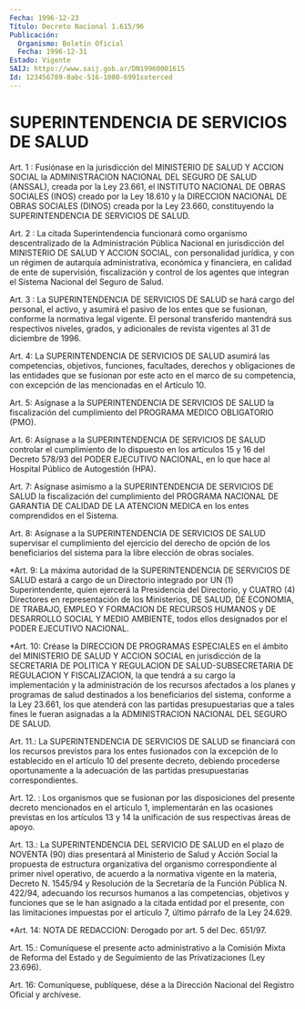 ```yaml
---
Fecha: 1996-12-23
Título: Decreto Nacional 1.615/96
Publicación:
  Organismo: Boletín Oficial
  Fecha: 1996-12-31
Estado: Vigente
SAIJ: https://www.saij.gob.ar/DN19960001615
Id: 123456789-0abc-516-1000-6991soterced
---
```

# SUPERINTENDENCIA DE SERVICIOS DE SALUD

<a id="1"></a>
Art. 1 : Fusiónase en la jurisdicción del MINISTERIO DE SALUD Y ACCION  SOCIAL la  ADMINISTRACION  NACIONAL  DEL  SEGURO  DE  SALUD (ANSSAL),  creada por la Ley 23.661, el INSTITUTO NACIONAL DE OBRAS SOCIALES (INOS) creado por la Ley 18.610 y la DIRECCION NACIONAL DE OBRAS SOCIALES  (DINOS)  creada por la Ley 23.660, constituyendo la SUPERINTENDENCIA DE SERVICIOS DE SALUD.

<a id="2"></a>
Art.  2  :  La citada Superintendencia  funcionará  como  organismo descentralizado de la Administración Pública Nacional en jurisdicción   del  MINISTERIO  DE  SALUD  Y  ACCION  SOCIAL,  con personalidad jurídica, y con un régimen de autarquía administrativa, económica  y  financiera,  en  calidad  de  ente de supervisión, fiscalización y control de los agentes que integran el Sistema Nacional del Seguro de Salud.

<a id="3"></a>
Art.  3  :  La SUPERINTENDENCIA DE SERVICIOS DE SALUD se hará cargo del personal,  el  activo,  y asumirá el pasivo de los entes que se fusionan,  conforme  la  normativa    legal  vigente.  El  personal transferido mantendrá sus respectivos niveles, grados, y adicionales  de  revista  vigentes al  31  de  diciembre  de  1996.

<a id="4"></a>
Art. 4: La SUPERINTENDENCIA DE SERVICIOS DE SALUD asumirá las competencias, objetivos, funciones, facultades, derechos y obligaciones de las entidades que se fusionan por este acto en el marco de su competencia, con excepción de las mencionadas en el Artículo 10.

<a id="5"></a>
Art. 5: Asígnase a la SUPERINTENDENCIA DE SERVICIOS DE SALUD la fiscalización del cumplimiento del PROGRAMA MEDICO OBLIGATORIO (PMO).

<a id="6"></a>
Art. 6: Asígnase a la SUPERINTENDENCIA DE SERVICIOS DE SALUD controlar el cumplimiento de lo dispuesto en los artículos 15 y 16 del Decreto 578/93 del PODER EJECUTIVO NACIONAL, en lo que hace al Hospital Público de Autogestión (HPA).

<a id="7"></a>
Art. 7: Asígnase asimismo a la SUPERINTENDENCIA DE SERVICIOS DE SALUD la fiscalización del cumplimiento del PROGRAMA NACIONAL DE GARANTIA DE CALIDAD DE LA ATENCION MEDICA en los entes comprendidos en el Sistema.

<a id="8"></a>
Art. 8: Asígnase a la SUPERINTENDENCIA DE SERVICIOS DE SALUD supervisar el cumplimiento del ejercicio del derecho de opción de los beneficiarios del sistema para la libre elección de obras sociales.

<a id="9"></a>
*Art. 9: La máxima autoridad de la SUPERINTENDENCIA DE SERVICIOS DE SALUD estará a cargo de un Directorio integrado por UN (1) Superintendente, quien ejercerá la Presidencia del Directorio, y CUATRO (4) Directores en representación de los Ministerios, DE SALUD, DE ECONOMIA, DE TRABAJO, EMPLEO Y FORMACION DE RECURSOS HUMANOS y DE DESARROLLO SOCIAL Y MEDIO AMBIENTE, todos ellos designados por el PODER EJECUTIVO NACIONAL.

<a id="10"></a>
*Art. 10: Créase la DIRECCION DE PROGRAMAS ESPECIALES en el ámbito del MINISTERIO DE SALUD Y ACCION SOCIAL en jurisdicción de la SECRETARIA DE POLITICA Y REGULACION DE SALUD-SUBSECRETARIA DE REGULACION Y FISCALIZACION, la que tendrá a su cargo la implementación y la administración de los recursos afectados a los planes y programas de salud destinados a los beneficiarios del sistema, conforme a la Ley 23.661, los que atenderá con las partidas presupuestarias que a tales fines le fueran asignadas a la ADMINISTRACION NACIONAL DEL SEGURO DE SALUD.

<a id="11"></a>
Art. 11.: La SUPERINTENDENCIA DE SERVICIOS DE SALUD se financiará con los recursos previstos para los entes fusionados con la excepción de lo establecido en el artículo 10 del presente decreto, debiendo procederse oportunamente a la adecuación de las partidas presupuestarias correspondientes.

<a id="12"></a>
Art. 12. : Los organismos que se fusionan por las disposiciones del presente decreto mencionados en el artículo 1, implementarán en las ocasiones previstas en  los artículos 13 y 14 la unificación de sus respectivas áreas de apoyo.

<a id="13"></a>
Art. 13.: La SUPERINTENDENCIA DEL SERVICIO DE SALUD en el plazo de NOVENTA (90) días presentará al Ministerio de Salud y Acción Social la propuesta de estructura organizativa del organismo correspondiente al primer nivel operativo, de acuerdo a la normativa vigente en la materia, Decreto N. 1545/94 y Resolución de la Secretaría de la Función Pública N. 422/94, adecuando los recursos humanos a las competencias, objetivos y funciones que se le han asignado a la citada entidad por el presente, con las limitaciones impuestas por el artículo 7, último párrafo de la Ley 24.629.

<a id="14"></a>
*Art. 14: NOTA DE REDACCION: Derogado por art. 5 del Dec. 651/97.

<a id="15"></a>
Art. 15.: Comuníquese el presente acto administrativo a la Comisión Mixta de Reforma del Estado y de Seguimiento de las Privatizaciones (Ley 23.696).

<a id="16"></a>
Art. 16: Comuníquese, publíquese, dése a la Dirección Nacional del Registro Oficial y archívese.